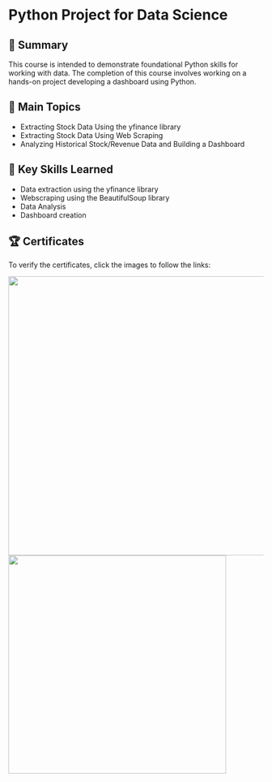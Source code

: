# Python Project for Data Science

## 📄 Summary
This course is intended to demonstrate foundational Python skills for working with data. The completion of this course involves working on a hands-on project developing a dashboard using Python.

## 📑 Main Topics
* Extracting Stock Data Using the yfinance library
* Extracting Stock Data Using Web Scraping
* Analyzing Historical Stock/Revenue Data and Building a Dashboard

## 🔑 Key Skills Learned
* Data extraction using the yfinance library
* Webscraping using the BeautifulSoup library
* Data Analysis
* Dashboard creation

## 🏆 Certificates
To verify the certificates, click the images to follow the links:

[<img src="https://github.com/mauritsvzb/IBM-Data-Science-Professional-Certificate/assets/13508894/002a327c-4c77-4c49-bf7a-a6e5ac01175b" width="550">](https://www.coursera.org/account/accomplishments/verify/U9SWKYX8EQUH)[<img src="https://user-images.githubusercontent.com/13508894/277580055-4e08b2f3-f4df-462e-8558-514d93ca521b.png" width="430">](https://www.credly.com/badges/2e879ae0-4e2f-4590-b64c-3a2339632c37/public_url)
